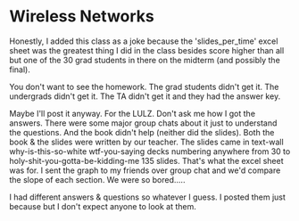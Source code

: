 # Wireless Networks

Honestly, I added this class as a joke because the 'slides_per_time' excel sheet was the greatest thing I did in the class besides score higher than all but one of the 30 grad students in there on the midterm (and possibly the final).

You don't want to see the homework. The grad students didn't get it. The undergrads didn't get it. The TA didn't get it and they had the answer key.

Maybe I'll post it anyway. For the LULZ. Don't ask me how I got the answers. There were some major group chats about it just to understand the questions. And the book didn't help (neither did the slides). Both the book & the slides were written by our teacher. The slides came in text-wall why-is-this-so-white wtf-you-saying decks numbering anywhere from 30 to holy-shit-you-gotta-be-kidding-me 135 slides. That's what the excel sheet was for. I sent the graph to my friends over group chat and we'd compare the slope of each section. We were so bored.....

I had different answers & questions so whatever I guess. I posted them just because but I don't expect anyone to look at them.